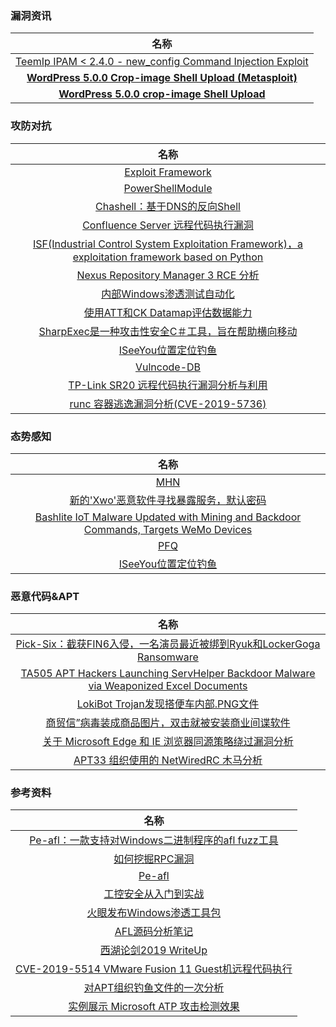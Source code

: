 ###  						       							漏洞资讯

|                             名称                             |
| :----------------------------------------------------------: |
| [TeemIp IPAM < 2.4.0 - new_config Command Injection Exploit](https://cn.0day.today/exploit/description/32481) |
| [**WordPress 5.0.0 Crop-image Shell Upload (Metasploit)**](https://cxsecurity.com/issue/WLB-2019040049) |
| [**WordPress 5.0.0 crop-image Shell Upload**](https://cxsecurity.com/issue/WLB-2019040042) |

### 						        							攻防对抗
|                             名称                             |
| :----------------------------------------------------------: |
| [Exploit Framework](https://github.com/koboi137/darksplitz)  |
| [PowerShellModule](https://github.com/mattifestation/PowerShellArsenal) |
| [Chashell：基于DNS的反向Shell](https://www.freebuf.com/sectool/199406.html) |
| [Confluence Server 远程代码执行漏洞](https://www.freebuf.com/news/200183.html) |
| [ISF(Industrial Control System Exploitation Framework)，a exploitation framework based on Python](https://github.com/dark-lbp/isf) |
| [Nexus Repository Manager 3 RCE 分析](https://www.secquan.org/BugWarning/1069228) |
| [内部Windows渗透测试自动化](https://paper.tuisec.win/detail/6dd5a2adb2a06b5) |
| [使用ATT和CK Datamap评估数据能力](https://medium.com/@olafhartong/assess-your-data-potential-with-att-ck-datamap-f44884cfed11) |
| [SharpExec是一种攻击性安全C＃工具，旨在帮助横向移动](https://paper.tuisec.win/detail/20f99ef89cbcf3a) |
| [ISeeYou位置定位钓鱼](https://paper.tuisec.win/detail/b56377725acd9d1) |
|     [Vulncode-DB](https://github.com/google/vulncode-db)     |
| [TP-Link SR20 远程代码执行漏洞分析与利用](https://mjg59.dreamwidth.org/51672.html) |
| [runc 容器逃逸漏洞分析(CVE-2019-5736)](https://aws.amazon.com/blogs/compute/anatomy-of-cve-2019-5736-a-runc-container-escape/) |

### 						        							态势感知
|                             名称                             |
| :----------------------------------------------------------: |
|    [MHN](https://paper.tuisec.win/detail/f775234719998b0)    |
| [新的'Xwo'恶意软件寻找暴露服务，默认密码](https://www.securityweek.com/new-xwo-malware-looks-exposed-services-default-passwords?utm_source=feedburner&utm_medium=feed&utm_campaign=Feed%3A+Securityweek+%28SecurityWeek+RSS+Feed%29) |
| [Bashlite IoT Malware Updated with Mining and Backdoor Commands, Targets WeMo Devices](https://blog.trendmicro.com/trendlabs-security-intelligence/bashlite-iot-malware-updated-with-mining-and-backdoor-commands-targets-wemo-devices/) |
|      [PFQ](https://www.freebuf.com/sectool/199638.html)      |
| [ISeeYou位置定位钓鱼](https://paper.tuisec.win/detail/b56377725acd9d1) |


### 						  							恶意代码&APT

|                             名称                             |
| :----------------------------------------------------------: |
| [Pick-Six：截获FIN6入侵，一名演员最近被绑到Ryuk和LockerGoga Ransomware](https://www.fireeye.com/blog/threat-research/2019/04/pick-six-intercepting-a-fin6-intrusion.html) |
| [TA505 APT Hackers Launching ServHelper Backdoor Malware via Weaponized Excel Documents](https://gbhackers.com/servhelper-malware/) |
| [LokiBot Trojan发现搭便车内部.PNG文件](https://threatpost.com/lokibot-trojan-spotted-hitching-a-ride-inside-png-files/143491/) |
| [商贸信”病毒装成商品图片，双击就被安装商业间谍软件](https://www.freebuf.com/articles/network/199906.html) |
| [关于 Microsoft Edge 和 IE 浏览器同源策略绕过漏洞分析](https://paper.seebug.org/883/) |
| [APT33 组织使用的 NetWiredRC 木马分析](https://maskop9.tech/index.php/2019/01/30/analysis-of-netwiredrc-trojan/) |





### 														参考资料
|                             名称                             |
| :----------------------------------------------------------: |
| [Pe-afl：一款支持对Windows二进制程序的afl fuzz工具](https://www.freebuf.com/sectool/199390.html) |
| [如何挖掘RPC漏洞](https://www.anquanke.com/post/id/176034#h2-0) |
|    [Pe-afl](https://www.freebuf.com/sectool/199390.html)     |
| [工控安全从入门到实战](https://mp.weixin.qq.com/s/G7E8dslSN5S3wk3RrJL8BQ) |
| [火眼发布Windows渗透工具包](https://github.com/fireeye/commando-vm) |
|       [AFL源码分析笔记](https://xz.aliyun.com/t/4628)        |
| [西湖论剑2019 WriteUp](https://paper.tuisec.win/detail/dc3e576b869c4ec) |
| [CVE-2019-5514 VMware Fusion 11 Guest机远程代码执行](https://paper.tuisec.win/detail/9b975f3c70e61df) |
| [对APT组织钓鱼文件的一次分析](https://mp.weixin.qq.com/s/byGQGQFs3jJAbg07D4sgMQ) |
| [实例展示 Microsoft ATP 攻击检测效果](https://emptydc.com/2019/03/31/go-hack-yourself/) |
